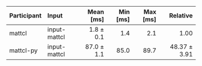 | Participant | Input | Mean [ms] | Min [ms] | Max [ms] | Relative |
|:---|:---|---:|---:|---:|---:|
| mattcl | input-mattcl | 1.8 ± 0.1 | 1.4 | 2.1 | 1.00 |
| mattcl-py | input-mattcl | 87.0 ± 1.1 | 85.0 | 89.7 | 48.37 ± 3.91 |
